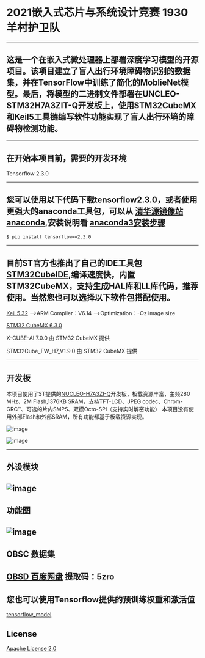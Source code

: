 # 2021嵌入式芯片与系统设计竞赛 1930 羊村护卫队

---
这是一个在嵌入式微处理器上部署深度学习模型的开源项目。该项目建立了盲人出行环境障碍物识别的数据集，并在TensorFlow中训练了简化的MoblieNet模型。最后，将模型的二进制文件部署在UNCLEO- STM32H7A3ZIT-Q开发板上，使用STM32CubeMX和Keil5工具链编写软件功能实现了盲人出行环境的障碍物检测功能。
---


---
在开始本项目前，需要的开发环境
---

Tensorflow 2.3.0 

---
您可以使用以下代码下载tensorflow2.3.0，或者使用更强大的anaconda工具包，可以从 [清华源镜像站anaconda](https://mirrors.tuna.tsinghua.edu.cn/anaconda/pkgs/main/),安装说明看 [anaconda3安装步骤](https://zhuanlan.zhihu.com/p/75717350)
---
```
$ pip install tensorflow==2.3.0
```
---
目前ST官方也推出了自己的IDE工具包 [STM32CubeIDE](https://www.st.com/zh/development-tools/stm32cubeide.html),编译速度快，内置STM32CubeMX，支持生成HAL库和LL库代码，推荐使用。当然您也可以选择以下软件包搭配使用。
---
[Keil 5.32](https://www2.keil.com/mdk5)  -->ARM Compiler：V6.14 -->Optimization：-Oz image size

[STM32 CubeMX 6.3.0](https://www.st.com/zh/development-tools/stm32cubemx.html)

X-CUBE-AI 7.0.0  由 STM32 CubeMX 提供

STM32Cube_FW_H7_V1.9.0 由 STM32 CubeMX 提供

---
开发板
---
本项目使用了ST提供的[NUCLEO-H7A3ZI-Q](https://www.st.com/zh/evaluation-tools/nucleo-h7a3zi-q.html)开发板，板载资源丰富，主频280 MHz、2M Flash,1376KB SRAM，支持TFT-LCD、JPEG codec、Chrom-GRC™、可选的片内SMPS、双模Octo-SPI（支持实时解密功能）
本项目没有使用外部Flash和外部SRAM，所有功能都基于板载资源实现。

![image](https://github.com/uncle-TT/Obstacle-on-Blind-Sidewalks-Dataset-and-Model-by-Tensorflow-2.3/blob/main/model/nucleo_144_large.jpg)

![image](https://github.com/uncle-TT/Obstacle-on-Blind-Sidewalks-Dataset-and-Model-by-Tensorflow-2.3/blob/main/model/en.ln1847_stm32_nucleo.jpg)

---
外设模块
---
![image](https://github.com/uncle-TT/Obstacle-on-Blind-Sidewalks-Dataset-and-Model-by-Tensorflow-2.3/blob/main/model/2.png)
---
功能图
---
![image](https://github.com/uncle-TT/Obstacle-on-Blind-Sidewalks-Dataset-and-Model-by-Tensorflow-2.3/blob/main/model/1.png)
---
OBSC 数据集
---
 [OBSD 百度网盘](https://pan.baidu.com/s/1wkU6P3CFKcUWcLv6ivyM-Q) 提取码：5zro
---
您也可以使用Tensorflow提供的预训练权重和激活值
---
[tensorflow_model](https://github.com/tensorflow/models/tree/master/research/slim/nets)


## License
[Apache License 2.0](LICENSE)
